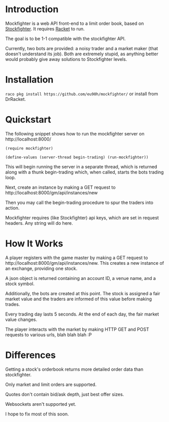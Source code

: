 Introduction
=============
Mockfighter is a web API front-end to a limit order book, based on [Stockfighter](http://www.stockfighter.io).
It requires [Racket](http://www.racket-lang.org) to run.

The goal is to be 1-1 compatible with the stockfighter API.

Currently, two bots are provided: a noisy trader and a market maker (that doesn't understand its job).
Both are extremely stupid, as anything better would probably give away solutions to Stockfighter levels.

Installation
============
`raco pkg install https://github.com/eu90h/mockfighter/`
or install from DrRacket.

Quickstart
==========
The following snippet shows how to run the mockfighter server on http://localhost:8000/

`` (require mockfighter) ``

`` (define-values (server-thread begin-trading) (run-mockfighter)) ``

This will begin running the server in a separate thread, which is returned
along with a thunk begin-trading which, when called, starts the bots trading loop.

Next, create an instance by making a GET request to http://localhost:8000/gm/api/instances/new

Then you may call the begin-trading procedure to spur the traders into action.

Mockfighter requires (like Stockfighter) api keys, which are set in request headers. Any string will do here.

How It Works
============
A player registers with the game master by making a GET request to http://localhost:8000/gm/api/instances/new. This creates a new instance of an exchange, providing one stock.

A json object is returned containing an account ID, a venue name, and a stock symbol.

Additionally, the bots are created at this point. The stock is assigned a fair market value
and the traders are informed of this value before making trades.

Every trading day lasts 5 seconds. At the end of each day, the fair market value changes.

The player interacts with the market by making HTTP GET and POST requests to various urls, blah blah blah :P

Differences
===========
Getting a stock's orderbook returns more detailed order data than stockfighter.

Only market and limit orders are supported.

Quotes don't contain bid/ask depth, just best offer sizes.

Websockets aren't supported yet.

I hope to fix most of this soon.

